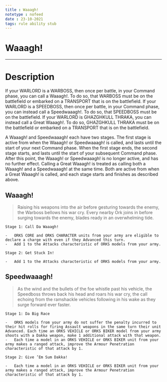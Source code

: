 ```yaml
---
title : Waaagh!
notetype : nofeed
date : 23-10-2021
tags: rule ability stub
---
```


# Waaagh!

---

# Description

If your WARLORD is a WARBOSS, then once per battle, in your Command phase, you can call a Waaagh!. To do so, that WARBOSS must be on the battlefield or embarked on a TRANSPORT that is on the battlefield. If your WARLORD is a SPEEDBOSS, then once per battle, in your Command phase, you can instead call a Speedwaaagh!. To do so, that SPEEDBOSS must be on the battlefield. If your WARLORD is GHAZGHKULL THRAKA, you can instead call a Great Waaagh!. To do so, GHAZGHKULL THRAKA must be on the battlefield or embarked on a TRANSPORT that is on the battlefield.  

A Waaagh! and Speedwaaagh! each have two stages. The first stage is active from when the Waaagh! or Speedwaaagh! is called, and lasts until the start of your next Command phase. When the first stage ends, the second stage starts, and lasts until the start of your subsequent Command phase. After this point, the Waaagh! or Speedwaaagh! is no longer active, and has no further effect. Calling a Great Waaagh! is treated as calling both a Waaagh! and a Speedwaaagh! at the same time. Both are active from when a Great Waaagh! is called, and each stage starts and finishes as described above.  
 
## Waaagh!

>Raising his weapons into the air before gesturing towards the enemy, the Warboss bellows his war cry. Every nearby Ork joins in before surging towards the enemy, blades ready in an overwhelming tide.

```
Stage 1: Call Da Waaagh!  

-   ORKS CORE and ORKS CHARACTER units from your army are eligible to declare a charge with even if they Advanced this turn.
-   Add 1 to the Attacks characteristic of ORKS models from your army.

Stage 2: Get Stuck In!  

-   Add 1 to the Attacks characteristic of ORKS models from your army.
```

## Speedwaaagh!

> As the wind and the bullets of the foe whistle past his vehicle, the Speedboss throws back his head and roars his war cry, the call echoing from the ramshackle vehicles following in his wake as they surge forward ever faster.

```
Stage 1: Da Big Race  

-   ORKS models from your army do not suffer the penalty incurred to their hit rolls for firing Assault weapons in the same turn their unit Advanced. Each time an ORKS VEHICLE or ORKS BIKER model from your army shoots with a Dakka weapon, make 1 additional attack with that weapon.
-   Each time a model in an ORKS VEHICLE or ORKS BIKER unit from your army makes a ranged attack, improve the Armour Penetration characteristic of that attack by 1.

Stage 2: Give ’Em Sum Dakka!  

-   Each time a model in an ORKS VEHICLE or ORKS BIKER unit from your army makes a ranged attack, improve the Armour Penetration characteristic of that attack by 1.
```